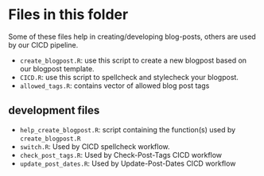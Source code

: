 # Files in this folder

Some of these files help in creating/developing blog-posts, others are used by our CICD pipeline. 

- `create_blogpost.R`: use this script to create a new blogpost based on our blogpost template. 
- `CICD.R`: use this script to spellcheck and stylecheck your blogpost.
- `allowed_tags.R`: contains vector of allowed blog post tags 

## development files
- `help_create_blogpost.R`: script containing the function(s) used by `create_blogpost.R`
- `switch.R`: Used by CICD spellcheck workflow. 
- `check_post_tags.R`: Used by Check-Post-Tags CICD workflow
- `update_post_dates.R`: Used by Update-Post-Dates CICD workflow
